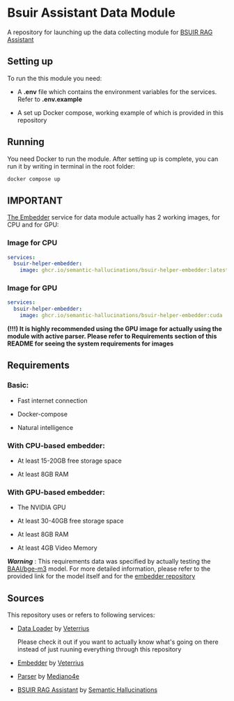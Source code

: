 # Bsuir Assistant Data Module
A repository for launching up the data collecting module for [BSUIR RAG Assistant](https://github.com/semantic-hallucinations/bsuir-assistant)

## Setting up

To run the this module you need:

* A __.env__ file which contains the environment variables for the services. Refer to __.env.example__

* A set up Docker compose, working example of which is provided in this repository

## Running

You need Docker to run the module. After setting up is complete, you can run it by writing in terminal in the root folder:

```bash
docker compose up
``` 

## IMPORTANT

[The Embedder](https://github.com/semantic-hallucinations/bsuir-helper-embedder) service for data module actually has 2 working images, for CPU and for GPU:

### Image for CPU
```yaml
services:
  bsuir-helper-embedder:
    image: ghcr.io/semantic-hallucinations/bsuir-helper-embedder:latest
 ```

### Image for GPU
```yaml
services:
  bsuir-helper-embedder:
    image: ghcr.io/semantic-hallucinations/bsuir-helper-embedder:cuda
 ```

__(!!!) It is highly recommended using the GPU image for actually using the module with active parser. Please refer to Requirements section of this README for seeing the system requirements for images__ 


## Requirements

### Basic:

* Fast internet connection

* Docker-compose

* Natural intelligence

### With CPU-based embedder:

* At least 15-20GB free storage space

* At least 8GB RAM

### With GPU-based embedder:

* The NVIDIA GPU

* At least 30-40GB free storage space

* At least 8GB RAM

* At least 4GB Video Memory

__*Warning*__ : This requirements data was specified by actually testing the [BAAI/bge-m3](https://huggingface.co/BAAI/bge-m3) model. For more detailed information, please refer to the provided link for the model itself and for the [embedder repository](https://github.com/semantic-hallucinations/bsuir-helper-embedder)

## Sources
This repository uses or refers to following services:

* [Data Loader](https://github.com/semantic-hallucinations/bsuir-helper-data-loader) by [Veterrius](https://github.com/Veterrius?tab=repositories) 

    Please check it out if you want to actually know what's going on there instead of just ruuning everything through this repository

* [Embedder](https://github.com/semantic-hallucinations/bsuir-helper-embedder) by [Veterrius](https://github.com/Veterrius?tab=repositories)

* [Parser](https://github.com/semantic-hallucinations/bsuir-site-parser) by [Mediano4e](https://github.com/Mediano4e)

* [BSUIR RAG Assistant](https://github.com/semantic-hallucinations/bsuir-assistant) by [Semantic Hallucinations](https://github.com/semantic-hallucinations)

